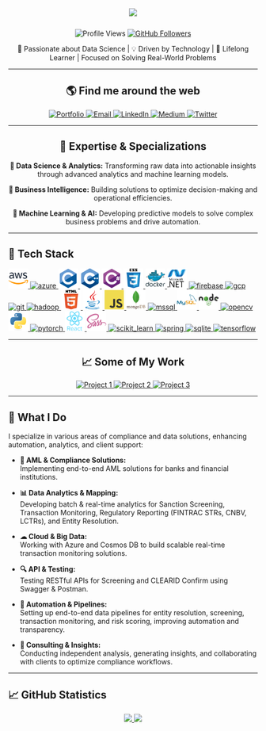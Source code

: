 <h1 align="center">
  <a href="https://git.io/typing-svg">
    <img src="https://readme-typing-svg.herokuapp.com?font=Fira+Code&weight=500&size=30&pause=1000&color=36BCF7&center=true&vCenter=true&width=700&lines=Hello,+I'm+Abhishek+Nagrecha;Data+Science+Specialist+📊;Turning+Data+into+Insights+📈;Solving+Complex+Business+Challenges">
  </a>
</h1>

<p align="center">
  <img src="https://komarev.com/ghpvc/?username=iamnagrecha&label=Profile+Views&color=brightgreen&style=flat-square" alt="Profile Views" />
  <a href="https://github.com/iamnagrecha">
    <img src="https://img.shields.io/github/followers/iamnagrecha?label=Followers&style=social" alt="GitHub Followers" />
  </a>
</p>

<p align="center">
  🚀 Passionate about Data Science | 💡 Driven by Technology | 📖 Lifelong Learner | Focused on Solving Real-World Problems
</p>

---

<h2 align="center"> 🌎 Find me around the web </h2>

<p align="center">
  <a href="https://iamnagrecha.github.io/">
    <img src="https://img.shields.io/badge/Portfolio-iamnagrecha.github.io-3423A6?style=flat&logo=Google-Chrome&logoColor=white" alt="Portfolio"/>
  </a>
  <a href="mailto:abhishek.nagrecha.an@gmail.com">
    <img src="https://img.shields.io/badge/-Email-D14836?style=flat&logo=Gmail&logoColor=white" alt="Email"/>
  </a>  
  <a href="https://www.linkedin.com/in/iamnagrecha/">
    <img src="https://img.shields.io/badge/-LinkedIn-0077B5?style=flat&logo=Linkedin&logoColor=white" alt="LinkedIn"/>
  </a>
  <a href="https://medium.com/@iamnagrecha">
    <img src="https://img.shields.io/badge/-Medium-BD081C?style=flat&logo=Medium&logoColor=white" alt="Medium"/>
  </a>  
  <a href="https://twitter.com/iamnagrecha">
    <img src="https://img.shields.io/badge/-Twitter-E4405F?style=flat&logo=Twitter&logoColor=white" alt="Twitter"/>
  </a>
</p>

---

<h2 align="center"> 💼 Expertise & Specializations </h2>

<p align="center">
  <b>🔹 Data Science & Analytics:</b> Transforming raw data into actionable insights through advanced analytics and machine learning models.
</p>
<p align="center">
  <b>🔹 Business Intelligence:</b> Building solutions to optimize decision-making and operational efficiencies.
</p>
<p align="center">
  <b>🔹 Machine Learning & AI:</b> Developing predictive models to solve complex business problems and drive automation.
</p>

---

## 🔧 Tech Stack
  <!-- For more icons please follow  https://github.com/MikeCodesDotNET/ColoredBadges -->
  
<p align="left"> <a href="https://aws.amazon.com" target="_blank"> <img src="https://raw.githubusercontent.com/devicons/devicon/master/icons/amazonwebservices/amazonwebservices-original-wordmark.svg" alt="aws" width="40" height="40"/> </a> <a href="https://azure.microsoft.com/en-in/" target="_blank"> <img src="https://www.vectorlogo.zone/logos/microsoft_azure/microsoft_azure-icon.svg" alt="azure" width="40" height="40"/> </a> <a href="https://www.cprogramming.com/" target="_blank"> <img src="https://raw.githubusercontent.com/devicons/devicon/master/icons/c/c-original.svg" alt="c" width="40" height="40"/> </a> <a href="https://www.w3schools.com/cpp/" target="_blank"> <img src="https://raw.githubusercontent.com/devicons/devicon/master/icons/cplusplus/cplusplus-original.svg" alt="cplusplus" width="40" height="40"/> </a> <a href="https://www.w3schools.com/cs/" target="_blank"> <img src="https://raw.githubusercontent.com/devicons/devicon/master/icons/csharp/csharp-original.svg" alt="csharp" width="40" height="40"/> </a> <a href="https://www.w3schools.com/css/" target="_blank"> <img src="https://raw.githubusercontent.com/devicons/devicon/master/icons/css3/css3-original-wordmark.svg" alt="css3" width="40" height="40"/> </a> <a href="https://www.docker.com/" target="_blank"> <img src="https://raw.githubusercontent.com/devicons/devicon/master/icons/docker/docker-original-wordmark.svg" alt="docker" width="40" height="40"/> </a> <a href="https://dotnet.microsoft.com/" target="_blank"> <img src="https://raw.githubusercontent.com/devicons/devicon/master/icons/dot-net/dot-net-original-wordmark.svg" alt="dotnet" width="40" height="40"/> </a> <a href="https://firebase.google.com/" target="_blank"> <img src="https://www.vectorlogo.zone/logos/firebase/firebase-icon.svg" alt="firebase" width="40" height="40"/> </a> <a href="https://cloud.google.com" target="_blank"> <img src="https://www.vectorlogo.zone/logos/google_cloud/google_cloud-icon.svg" alt="gcp" width="40" height="40"/> </a> <a href="https://git-scm.com/" target="_blank"> <img src="https://www.vectorlogo.zone/logos/git-scm/git-scm-icon.svg" alt="git" width="40" height="40"/> </a> <a href="https://hadoop.apache.org/" target="_blank"> <img src="https://www.vectorlogo.zone/logos/apache_hadoop/apache_hadoop-icon.svg" alt="hadoop" width="40" height="40"/> </a> <a href="https://www.w3.org/html/" target="_blank"> <img src="https://raw.githubusercontent.com/devicons/devicon/master/icons/html5/html5-original-wordmark.svg" alt="html5" width="40" height="40"/> </a> <a href="https://www.java.com" target="_blank"> <img src="https://raw.githubusercontent.com/devicons/devicon/master/icons/java/java-original.svg" alt="java" width="40" height="40"/> </a> <a href="https://developer.mozilla.org/en-US/docs/Web/JavaScript" target="_blank"> <img src="https://raw.githubusercontent.com/devicons/devicon/master/icons/javascript/javascript-original.svg" alt="javascript" width="40" height="40"/> </a> <a href="https://www.mongodb.com/" target="_blank"> <img src="https://raw.githubusercontent.com/devicons/devicon/master/icons/mongodb/mongodb-original-wordmark.svg" alt="mongodb" width="40" height="40"/> </a> <a href="https://www.microsoft.com/en-us/sql-server" target="_blank"> <img src="https://cdn.worldvectorlogo.com/logos/microsoft-sql-server.svg" alt="mssql" width="40" height="40"/> </a> <a href="https://www.mysql.com/" target="_blank"> <img src="https://raw.githubusercontent.com/devicons/devicon/master/icons/mysql/mysql-original-wordmark.svg" alt="mysql" width="40" height="40"/> </a> <a href="https://nodejs.org" target="_blank"> <img src="https://raw.githubusercontent.com/devicons/devicon/master/icons/nodejs/nodejs-original-wordmark.svg" alt="nodejs" width="40" height="40"/> </a> <a href="https://opencv.org/" target="_blank"> <img src="https://www.vectorlogo.zone/logos/opencv/opencv-icon.svg" alt="opencv" width="40" height="40"/> </a> <a href="https://www.python.org" target="_blank"> <img src="https://raw.githubusercontent.com/devicons/devicon/master/icons/python/python-original.svg" alt="python" width="40" height="40"/> </a> <a href="https://pytorch.org/" target="_blank"> <img src="https://www.vectorlogo.zone/logos/pytorch/pytorch-icon.svg" alt="pytorch" width="40" height="40"/> </a> <a href="https://reactjs.org/" target="_blank"> <img src="https://raw.githubusercontent.com/devicons/devicon/master/icons/react/react-original-wordmark.svg" alt="react" width="40" height="40"/> </a> <a href="https://sass-lang.com" target="_blank"> <img src="https://raw.githubusercontent.com/devicons/devicon/master/icons/sass/sass-original.svg" alt="sass" width="40" height="40"/> </a> <a href="https://scikit-learn.org/" target="_blank"> <img src="https://upload.wikimedia.org/wikipedia/commons/0/05/Scikit_learn_logo_small.svg" alt="scikit_learn" width="40" height="40"/> </a> <a href="https://spring.io/" target="_blank"> <img src="https://www.vectorlogo.zone/logos/springio/springio-icon.svg" alt="spring" width="40" height="40"/> </a> <a href="https://www.sqlite.org/" target="_blank"> <img src="https://www.vectorlogo.zone/logos/sqlite/sqlite-icon.svg" alt="sqlite" width="40" height="40"/> </a> <a href="https://www.tensorflow.org" target="_blank"> <img src="https://www.vectorlogo.zone/logos/tensorflow/tensorflow-icon.svg" alt="tensorflow" width="40" height="40"/> </a> </p>

---

<h2 align="center"> 📈 Some of My Work </h2>

<p align="center">
  <a href="https://github.com/iamnagrecha/Project-1">
    <img src="https://img.shields.io/badge/-Project%201-4C8BF5?style=flat&logo=github&logoColor=white" alt="Project 1"/>
  </a>
  <a href="https://github.com/iamnagrecha/Project-2">
    <img src="https://img.shields.io/badge/-Project%202-4C8BF5?style=flat&logo=github&logoColor=white" alt="Project 2"/>
  </a>
  <a href="https://github.com/iamnagrecha/Project-3">
    <img src="https://img.shields.io/badge/-Project%203-4C8BF5?style=flat&logo=github&logoColor=white" alt="Project 3"/>
  </a>
</p>

---


## 🔹 What I Do

I specialize in various areas of compliance and data solutions, enhancing automation, analytics, and client support:

- **🏦 AML & Compliance Solutions:**  
  Implementing end-to-end AML solutions for banks and financial institutions.

- **📊 Data Analytics & Mapping:**  
  Developing batch & real-time analytics for Sanction Screening, Transaction Monitoring, Regulatory Reporting (FINTRAC STRs, CNBV, LCTRs), and Entity Resolution.

- **☁ Cloud & Big Data:**  
  Working with Azure and Cosmos DB to build scalable real-time transaction monitoring solutions.

- **🔍 API & Testing:**  
  Testing RESTful APIs for Screening and CLEARID Confirm using Swagger & Postman.

- **🚀 Automation & Pipelines:**  
  Setting up end-to-end data pipelines for entity resolution, screening, transaction monitoring, and risk scoring, improving automation and transparency.

- **📢 Consulting & Insights:**  
  Conducting independent analysis, generating insights, and collaborating with clients to optimize compliance workflows.

---





## &#x1f4c8; GitHub Statistics

<p align="center">
<a href="https://github.com/AVS1508">
  <img height="180em" src="https://github-readme-stats-eight-theta.vercel.app/api?username=iamnagrecha&show_icons=true&&include_all_commits=true&count_private=true"/>
  <img height="180em" src="https://github-readme-stats-eight-theta.vercel.app/api/top-langs/?username=iamnagrecha&layout=compact&langs_count=8"/>
</a>
<!-- <p align="center">
<img align="center" src="https://github-readme-streak-stats.herokuapp.com/?user=iamnagrecha&" alt="iamnagrecha" /></p>    -->
</p>







[website]: https://iamnagrecha.github.io/
[work]: https://iamnagrecha.github.io/#section-portfolio
[twitter]: https://twitter.com/iamnagrecha
[instagram]: https://www.instagram.com/iamnagrecha/
[linkedin]: https://www.linkedin.com/in/nagrechaabhishek/
















